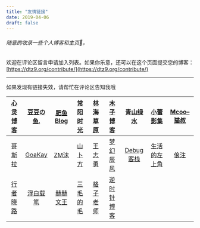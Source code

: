 ```yaml
---
title: "友情链接"
date: 2019-04-06
draft: false  
---
```

###### 随意的收录一些个人博客和主页🤦‍。

欢迎在评论区留言申请加入列表。如果你乐意，还可以在这个页面提交您的博客：[https://dtz9.org/contribute/](https://dtz9.org/contribute/)

---
如果发现有链接失效，请帮忙在评论区告知我哦


|  [心灵博客](http://blog.dngz.net/)  | [豆豆の鱼.](http://www.midousir.com/) | [肥鱼Blog](https://www.feiyuyu.net/) |  [常阳时光](https://cyhour.com/)  |    [林海草原](https://lhcy.org/)    |    [木子博客](https://muuzi.cn/)    | [青山绿水](https://www.huhexian.com/) |  [小蕾影集](https://xiaolei.blog/)   | [Mcoo–猫叔](https://www.mcoo.cc/) |
| :---------------------------------: | :-----------------------------------: | :----------------------------------: | :-------------------------------: | :---------------------------------: | :---------------------------------: | :-----------------------------------: | :----------------------------------: | :-------------------------------: |
|    [哥斯拉](http://gojira.net/)     |   [GoaKay](https://www.goakay.com/)   |      [ZM沫](http://zmmio.com/)       |   [山卜方](https://shanbu.fun/)   |   [王志勇](http://www.auiou.com/)   |  [梦幻辰风](https://www.mhcf.net/)  | [Debug客栈](https://www.debuginn.cn/) | [生活的左上角](https://bwskyer.com/) |    [俍注 ](http://oneinf.com/)    |
| [行者晓路](http://stuit.cn/Xiaolu/) | [浮白载笔](http://www.winature.com/)  |     [赫赫文王](https://kqh.me/)      | [三毛的毛](https://www.seoyx.cn/) | [格子老师](https://manman.qian.lu/) | [逆时针博客](http://www.mydes.top/) |                                       |                                      |                                   |

